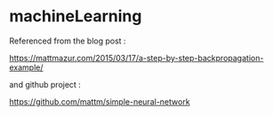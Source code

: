 # machineLearning


Referenced from the blog post :

https://mattmazur.com/2015/03/17/a-step-by-step-backpropagation-example/


and github project :

https://github.com/mattm/simple-neural-network
